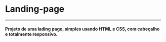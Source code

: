 # Landing-page
<hr>

#### Projeto de uma lading page, simples usando HTML e CSS, com cabeçalho e totalmente responsivo.
 
